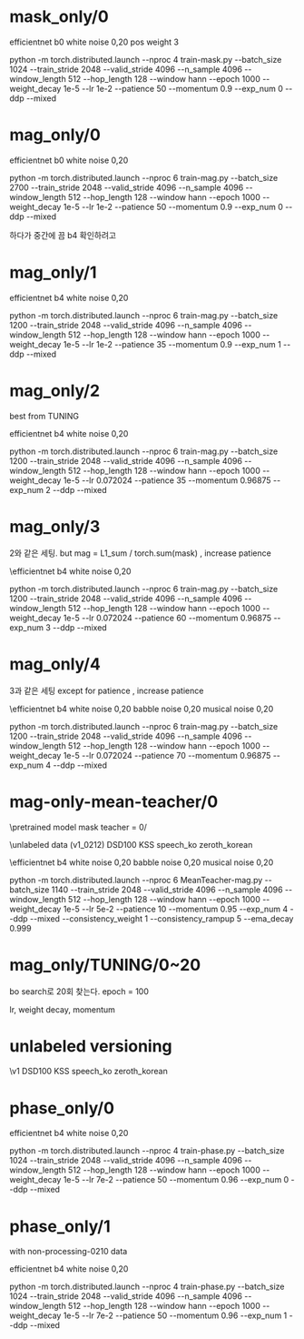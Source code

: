 # mask_only/0

efficientnet b0
white noise 0,20
pos weight 3

python -m torch.distributed.launch --nproc 4 train-mask.py --batch_size 1024 --train_stride 2048 --valid_stride 4096 --n_sample 4096 --window_length 512 --hop_length 128 --window hann --epoch 1000 --weight_decay 1e-5 --lr 1e-2 --patience 50 --momentum 0.9 --exp_num 0 --ddp --mixed


# mag_only/0

efficientnet b0
white noise 0,20

python -m torch.distributed.launch --nproc 6 train-mag.py --batch_size 2700 --train_stride 2048 --valid_stride 4096 --n_sample 4096 --window_length 512 --hop_length 128 --window hann --epoch 1000 --weight_decay 1e-5 --lr 1e-2 --patience 50 --momentum 0.9 --exp_num 0 --ddp --mixed

하다가 중간에 끔 b4 확인하려고

# mag_only/1

efficientnet b4
white noise 0,20

python -m torch.distributed.launch --nproc 6 train-mag.py --batch_size 1200 --train_stride 2048 --valid_stride 4096 --n_sample 4096 --window_length 512 --hop_length 128 --window hann --epoch 1000 --weight_decay 1e-5 --lr 1e-2 --patience 35 --momentum 0.9 --exp_num 1 --ddp --mixed

# mag_only/2

best from TUNING

efficientnet b4
white noise 0,20

python -m torch.distributed.launch --nproc 6 train-mag.py --batch_size 1200 --train_stride 2048 --valid_stride 4096 --n_sample 4096 --window_length 512 --hop_length 128 --window hann --epoch 1000 --weight_decay 1e-5 --lr 0.072024 --patience 35 --momentum 0.96875 --exp_num 2 --ddp --mixed

# mag_only/3

2와 같은 세팅. but mag = L1_sum / torch.sum(mask) , increase patience

\efficientnet b4
white noise 0,20

python -m torch.distributed.launch --nproc 6 train-mag.py --batch_size 1200 --train_stride 2048 --valid_stride 4096 --n_sample 4096 --window_length 512 --hop_length 128 --window hann --epoch 1000 --weight_decay 1e-5 --lr 0.072024 --patience 60 --momentum 0.96875 --exp_num 3 --ddp --mixed

# mag_only/4

3과 같은 세팅 except for patience , increase patience

\efficientnet b4
white noise 0,20
babble noise 0,20
musical noise 0,20

python -m torch.distributed.launch --nproc 6 train-mag.py --batch_size 1200 --train_stride 2048 --valid_stride 4096 --n_sample 4096 --window_length 512 --hop_length 128 --window hann --epoch 1000 --weight_decay 1e-5 --lr 0.072024 --patience 70 --momentum 0.96875 --exp_num 4 --ddp --mixed

# mag-only-mean-teacher/0
\pretrained model
mask teacher = 0/

\unlabeled data (v1_0212)
DSD100
KSS
speech_ko
zeroth_korean

\efficientnet b4
white noise 0,20
babble noise 0,20
musical noise 0,20

python -m torch.distributed.launch --nproc 6 MeanTeacher-mag.py --batch_size 1140 --train_stride 2048 --valid_stride 4096 --n_sample 4096 --window_length 512 --hop_length 128 --window hann --epoch 1000 --weight_decay 1e-5 --lr 5e-2 --patience 10 --momentum 0.95 --exp_num 4 --ddp --mixed --consistency_weight 1 --consistency_rampup 5 --ema_decay 0.999

# mag_only/TUNING/0~20

bo search로 20회 찾는다. epoch = 100

lr, weight decay, momentum




# unlabeled versioning

\v1
DSD100
KSS
speech_ko
zeroth_korean













# phase_only/0

efficientnet b4
white noise 0,20

python -m torch.distributed.launch --nproc 4 train-phase.py --batch_size 1024 --train_stride 2048 --valid_stride 4096 --n_sample 4096 --window_length 512 --hop_length 128 --window hann --epoch 1000 --weight_decay 1e-5 --lr 7e-2 --patience 50 --momentum 0.96 --exp_num 0 --ddp --mixed

# phase_only/1

with non-processing-0210 data

efficientnet b4
white noise 0,20

python -m torch.distributed.launch --nproc 4 train-phase.py --batch_size 1024 --train_stride 2048 --valid_stride 4096 --n_sample 4096 --window_length 512 --hop_length 128 --window hann --epoch 1000 --weight_decay 1e-5 --lr 7e-2 --patience 50 --momentum 0.96 --exp_num 1 --ddp --mixed